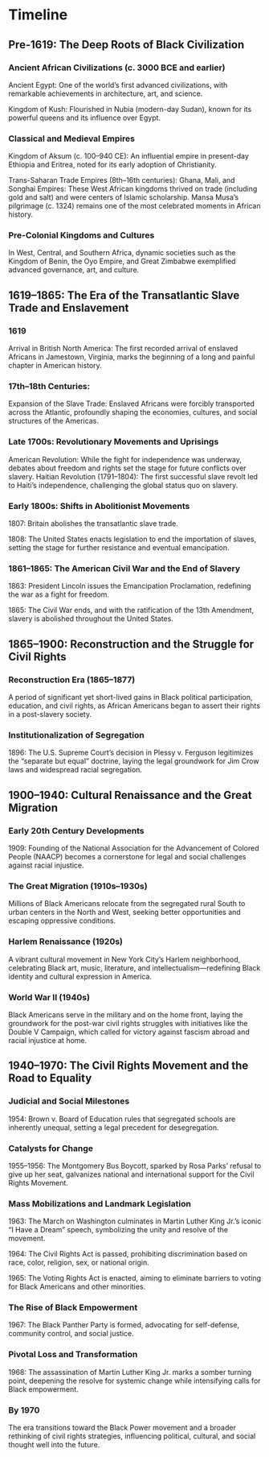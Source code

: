 # Timeline

## Pre-1619: The Deep Roots of Black Civilization

### Ancient African Civilizations (c. 3000 BCE and earlier)
Ancient Egypt: One of the world’s first advanced civilizations, with remarkable achievements in architecture, art, and science.

Kingdom of Kush: Flourished in Nubia (modern-day Sudan), known for its powerful queens and its influence over Egypt.

### Classical and Medieval Empires
Kingdom of Aksum (c. 100–940 CE): An influential empire in present-day Ethiopia and Eritrea, noted for its early adoption of Christianity.

Trans-Saharan Trade Empires (8th–16th centuries): Ghana, Mali, and Songhai Empires: These West African kingdoms thrived on trade (including gold and salt) and were centers of Islamic scholarship. Mansa Musa’s pilgrimage (c. 1324) remains one of the most celebrated moments in African history.

### Pre-Colonial Kingdoms and Cultures
In West, Central, and Southern Africa, dynamic societies such as the Kingdom of Benin, the Oyo Empire, and Great Zimbabwe exemplified advanced governance, art, and culture.

## 1619–1865: The Era of the Transatlantic Slave Trade and Enslavement

### 1619
Arrival in British North America: The first recorded arrival of enslaved Africans in Jamestown, Virginia, marks the beginning of a long and painful chapter in American history.

### 17th–18th Centuries:
Expansion of the Slave Trade: Enslaved Africans were forcibly transported across the Atlantic, profoundly shaping the economies, cultures, and social structures of the Americas.

### Late 1700s: Revolutionary Movements and Uprisings
American Revolution: While the fight for independence was underway, debates about freedom and rights set the stage for future conflicts over slavery.  Haitian Revolution (1791–1804): The first successful slave revolt led to Haiti’s independence, challenging the global status quo on slavery.

### Early 1800s: Shifts in Abolitionist Movements
1807: Britain abolishes the transatlantic slave trade.

1808: The United States enacts legislation to end the importation of slaves, setting the stage for further resistance and eventual emancipation.

### 1861–1865: The American Civil War and the End of Slavery
1863: President Lincoln issues the Emancipation Proclamation, redefining the war as a fight for freedom.

1865: The Civil War ends, and with the ratification of the 13th Amendment, slavery is abolished throughout the United States.

## 1865–1900: Reconstruction and the Struggle for Civil Rights

### Reconstruction Era (1865–1877)
A period of significant yet short-lived gains in Black political participation, education, and civil rights, as African Americans began to assert their rights in a post-slavery society.

### Institutionalization of Segregation
1896: The U.S. Supreme Court’s decision in Plessy v. Ferguson legitimizes the “separate but equal” doctrine, laying the legal groundwork for Jim Crow laws and widespread racial segregation.

## 1900–1940: Cultural Renaissance and the Great Migration

### Early 20th Century Developments
1909: Founding of the National Association for the Advancement of Colored People (NAACP) becomes a cornerstone for legal and social challenges against racial injustice.

### The Great Migration (1910s–1930s)
Millions of Black Americans relocate from the segregated rural South to urban centers in the North and West, seeking better opportunities and escaping oppressive conditions.

### Harlem Renaissance (1920s)
A vibrant cultural movement in New York City’s Harlem neighborhood, celebrating Black art, music, literature, and intellectualism—redefining Black identity and cultural expression in America.

### World War II (1940s)
Black Americans serve in the military and on the home front, laying the groundwork for the post-war civil rights struggles with initiatives like the Double V Campaign, which called for victory against fascism abroad and racial injustice at home.

## 1940–1970: The Civil Rights Movement and the Road to Equality

### Judicial and Social Milestones
1954: Brown v. Board of Education rules that segregated schools are inherently unequal, setting a legal precedent for desegregation.

### Catalysts for Change
1955–1956: The Montgomery Bus Boycott, sparked by Rosa Parks’ refusal to give up her seat, galvanizes national and international support for the Civil Rights Movement.

### Mass Mobilizations and Landmark Legislation
1963: The March on Washington culminates in Martin Luther King Jr.’s iconic “I Have a Dream” speech, symbolizing the unity and resolve of the movement.

1964: The Civil Rights Act is passed, prohibiting discrimination based on race, color, religion, sex, or national origin.

1965: The Voting Rights Act is enacted, aiming to eliminate barriers to voting for Black Americans and other minorities.

### The Rise of Black Empowerment
1967: The Black Panther Party is formed, advocating for self-defense, community control, and social justice.

### Pivotal Loss and Transformation
1968: The assassination of Martin Luther King Jr. marks a somber turning point, deepening the resolve for systemic change while intensifying calls for Black empowerment.

### By 1970
The era transitions toward the Black Power movement and a broader rethinking of civil rights strategies, influencing political, cultural, and social thought well into the future.

